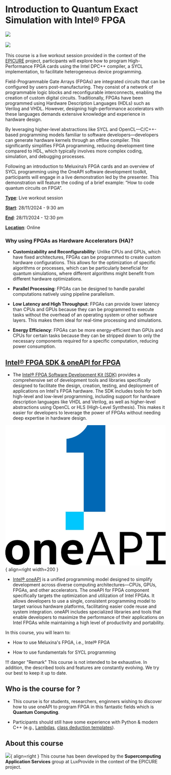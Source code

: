 # Introduction to Quantum Exact Simulation with Intel® FPGA

![](https://epicure-hpc.eu/wp-content/uploads/2024/05/Logo_Verde_Preto.svg#373)

![](https://epicure-hpc.eu/wp-content/uploads/2024/10/BG_Shape_Intro_V2.svg#684)

This course is a live workout session provided in the context of the [EPICURE](https://epicure-hpc.eu/) project, participants will explore how to program High-Performance FPGA cards using the Intel DPC++ compiler, a SYCL implementation, to facilitate heterogeneous device programming. 

Field-Programmable Gate Arrays (FPGAs) are integrated circuits that can be configured by users post-manufacturing. They consist of a network of programmable logic blocks and reconfigurable interconnects, enabling the creation of custom digital circuits. Traditionally, FPGAs have been programmed using Hardware Description Languages (HDLs) such as Verilog and VHDL. However, designing high-performance accelerators with these languages demands extensive knowledge and experience in hardware design. 

By leveraging higher-level abstractions like SYCL and OpenCL—C/C++-based programming models familiar to software developers—developers can generate hardware kernels through an offline compiler. This significantly simplifies FPGA programming, reducing development time compared to HDL, which typically involves more complex coding, simulation, and debugging processes. 

Following an introduction to Meluxina’s FPGA cards and an overview of SYCL programming using the OneAPI software development toolkit, participants will engage in a live demonstration led by the presenter. This demonstration will feature the coding of a brief example: “How to code quantum circuits on FPGA”. 

**<u>Type</u>**: Live workout session 

**<u>Start</u>**: 28/11/2024 - 9:30 am 

**<u>End</u>**: 28/11/2024 - 12:30 pm 

**<u>Location</u>**: Online 

### Why using FPGAs as Hardware Accelerators (HA)?

- **Customizability and Reconfigurability**: Unlike CPUs and GPUs, which have fixed architectures, FPGAs can be programmed to create custom hardware configurations. This allows for the optimization of specific algorithms or processes, which can be particularly beneficial for quantum simulations, where different algorithms might benefit from different hardware optimizations.

- **Parallel Processing**: FPGAs can be designed to handle parallel computations natively using pipeline parallelism.

- **Low Latency and High Throughput**: FPGAs can provide lower latency than CPUs and GPUs because they can be programmed to execute tasks without the overhead of an operating system or other software layers. This makes them ideal for real-time processing and simulations.

- **Energy Efficiency**: FPGAs can be more energy-efficient than GPUs and CPUs for certain tasks because they can be stripped down to only the necessary components required for a specific computation, reducing power consumption.

## [Intel® FPGA SDK & oneAPI for FPGA](https://www.intel.com/content/www/us/en/developer/tools/oneapi/toolkits.html#gs.3c0top) 

- The [Intel® FPGA Software Development Kit (SDK)](https://www.intel.com/content/www/us/en/docs/programmable/683846/22-4/overview.html) provides a comprehensive set of development tools and libraries specifically designed to facilitate the design, creation, testing, and deployment of applications on Intel's FPGA hardware. The SDK includes tools for both high-level and low-level programming, including support for hardware description languages like VHDL and Verilog, as well as higher-level abstractions using OpenCL or HLS (High-Level Synthesis). This makes it easier for developers to leverage the power of FPGAs without needing deep expertise in hardware design.

![](./images/Intel-oneAPI-logo-686x600.jpg){ align=right width=200 }

- [Intel® oneAPI](https://www.intel.com/content/www/us/en/developer/tools/oneapi/toolkits.html#gs.3c0top) is a unified programming model designed to simplify development across diverse computing architectures—CPUs, GPUs, FPGAs, and other accelerators. The oneAPI for FPGA component specifically targets the optimization and utilization of Intel FPGAs. It allows developers to use a single, consistent programming model to target various hardware platforms, facilitating easier code reuse and system integration. oneAPI includes specialized libraries and tools that enable developers to maximize the performance of their applications on Intel FPGAs while maintaining a high level of productivity and portability.

In this course, you will learn to:

- How to use Meluxina's FPGA, i.e., Intel® FPGA

- How to use fundamentals for SYCL programming

!!! danger "Remark"
    This course is not intended to be exhaustive. In addition, the described tools and features are constantly evolving. We try our best to keep it up to date. 

## Who is the course for ?

- This course is for students, researchers, enginners wishing to discover how to use oneAPI to program FPGA in this fantastic fields which is **Quantum Computing**. 

- Participants should still have some experience with Python & modern C++ (e.g., [Lambdas](https://en.cppreference.com/w/cpp/language/lambda), [class deduction templates](https://en.cppreference.com/w/cpp/language/class_template_argument_deduction)).

## About this course

![](https://epicure-hpc.eu/wp-content/uploads/2024/05/Logo_Verde_Preto.svg#373){ align=right }
This course has been developed by the **Supercomputing Application Services** group at LuxProvide in the context of the EPICURE project.



